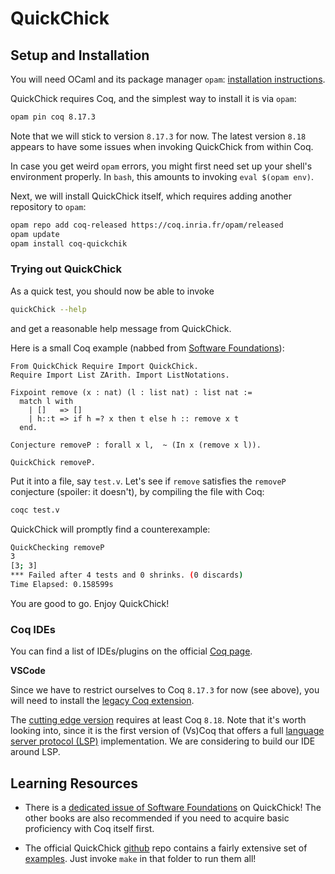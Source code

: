 # QuickChick

## Setup and Installation

You will need OCaml and its package manager `opam`: [installation instructions](https://ocaml.org/install).

QuickChick requires Coq, and the simplest way to install it is via `opam`:

```bash
opam pin coq 8.17.3
```

Note that we will stick to version `8.17.3` for now. The latest version `8.18` appears to have some issues
when invoking QuickChick from within Coq.

In case you get weird `opam` errors, you might first need set up your
shell's environment properly. In `bash`, this amounts to invoking `eval $(opam env)`. 

Next, we will install QuickChick itself, which requires adding another repository to `opam`: 
```bash
opam repo add coq-released https://coq.inria.fr/opam/released
opam update
opam install coq-quickchik
```

### Trying out QuickChick

As a quick test, you should now be able to invoke
```bash
quickChick --help
``` 
and get a reasonable help message from QuickChick.

Here is a small Coq example (nabbed from [Software Foundations](https://softwarefoundations.cis.upenn.edu/qc-current/index.html)):
```coq
From QuickChick Require Import QuickChick.
Require Import List ZArith. Import ListNotations.

Fixpoint remove (x : nat) (l : list nat) : list nat :=
  match l with
    | []   => []
    | h::t => if h =? x then t else h :: remove x t
  end.

Conjecture removeP : forall x l,  ~ (In x (remove x l)).

QuickChick removeP.
```
Put it into a file, say `test.v`. Let's see if `remove` satisfies the `removeP` conjecture (spoiler: it doesn't),
by compiling the file with Coq:
```bash
coqc test.v
```
QuickChick will promptly find a counterexample:
```bash
QuickChecking removeP
3
[3; 3]
*** Failed after 4 tests and 0 shrinks. (0 discards)
Time Elapsed: 0.158599s
```
You are good to go. Enjoy QuickChick!

### Coq IDEs

You can find a list of IDEs/plugins on the official [Coq page](https://coq.inria.fr/user-interfaces.html).

**VSCode**

Since we have to restrict ourselves to Coq `8.17.3` for now (see above), you will need to install
the [legacy Coq extension](https://marketplace.visualstudio.com/items?itemName=coq-community.vscoq1).

The [cutting edge version](https://marketplace.visualstudio.com/items?itemName=maximedenes.vscoq) requires
at least Coq `8.18`. Note that it's worth looking into, since it is the first version of (Vs)Coq that
offers a full [language server protocol (LSP)](https://microsoft.github.io/language-server-protocol/) implementation.
We are considering to build our IDE around LSP.

## Learning Resources

* There is a [dedicated issue of Software Foundations](https://softwarefoundations.cis.upenn.edu/qc-current/index.html) on QuickChick!
The other books are also recommended if you need to acquire basic proficiency with Coq itself first.

* The official QuickChick [github](https://github.com/QuickChick/QuickChick) repo contains a fairly extensive set of 
[examples](https://github.com/QuickChick/QuickChick/tree/master/examples). Just invoke `make` in that folder to run them all!
